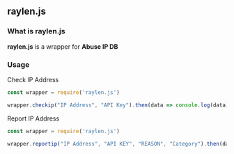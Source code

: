 raylen.js
------------

### What is raylen.js
**raylen.js** is a wrapper for **Abuse IP DB**

### Usage
Check IP Address
```js
const wrapper = require('raylen.js')

wrapper.checkip("IP Address", "API Key").then(data => console.log(data))
```
Report IP Address
```js
const wrapper = require('raylen.js')

wrapper.reportip("IP Address", "API KEY", "REASON", "Category").then(data => console.log(data))
```
